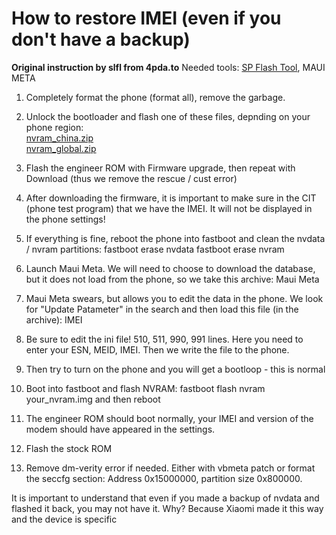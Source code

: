 <h1>How to restore IMEI (even if you don't have a backup)</h1>
<b>Original instruction by slfl from 4pda.to</b>
<be>
Needed tools:
<a href="https://spflashtool.com/">SP Flash Tool</a>, MAUI META

1. Completely format the phone (format all), remove the garbage.
2. Unlock the bootloader and flash one of these files, depnding on your phone region:<br>
<a href="https://github.com/camellian-devs/IMEI-restore/blob/main/files/nvram_china.zip">nvram_china.zip</a><br>
<a href="https://github.com/camellian-devs/IMEI-restore/blob/main/files/nvram_global.zip">nvram_global.zip</a>
3. Flash the engineer ROM with Firmware upgrade, then repeat with Download (thus we remove the rescue / cust error)
4. After downloading the firmware, it is important to make sure in the CIT (phone test program) that we have the IMEI. It will not be displayed in the phone settings!
5. If everything is fine, reboot the phone into fastboot and clean the nvdata / nvram partitions:
fastboot erase nvdata
fastboot erase nvram
6. Launch Maui Meta. We will need to choose to download the database, but it does not load from the phone, so we take this archive:
Maui Meta

7. Maui Meta swears, but allows you to edit the data in the phone. We look for "Update Patameter" in the search and then load this file (in the archive):
IMEI

8. Be sure to edit the ini file! 510, 511, 990, 991 lines. Here you need to enter your ESN, MEID, IMEI. Then we write the file to the phone.
9. Then try to turn on the phone and you will get a bootloop - this is normal
10. Boot into fastboot and flash NVRAM: fastboot flash nvram your_nvram.img 
and then reboot
11. The engineer ROM should boot normally, your IMEI and version of the modem should have appeared in the settings.
12. Flash the stock ROM

13. Remove dm-verity error if needed. Either with vbmeta patch or format the seccfg section: Address 0x15000000, partition size 0x800000.


It is important to understand that even if you made a backup of nvdata and flashed it back, you may not have it. Why? Because Xiaomi made it this way and the device is specific
